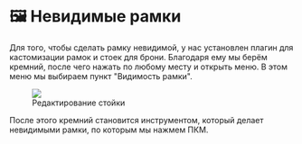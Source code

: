 # 🖼 Невидимые рамки

Для того, чтобы сделать рамку невидимой, у нас установлен плагин для кастомизации рамок и стоек для брони. Благодаря ему мы берём кремний, после чего нажать по любому месту и открыть меню. В этом меню мы выбираем пункт "Видимость рамки".

<figure>
    <img src="https://2376298745-files.gitbook.io/~/files/v0/b/gitbook-x-prod.appspot.com/o/spaces%2FiafV1IVuYhXRQw30ttj9%2Fuploads%2FaCUUFsppfgbTTkrVfbVf%2F%D0%91%D0%B5%D0%B7%D1%8B%D0%BC%D1%8F%D0%BD%D0%BD%D1%8B%D0%B9.png?alt=media&token=0efdce79-bba4-44c6-baea-210e45dc0691">
    <figcaption>Редактирование стойки</figcaption>
</figure>

После этого кремний становится инструментом, который делает невидимыми рамки, по которым мы нажмем ПКМ.